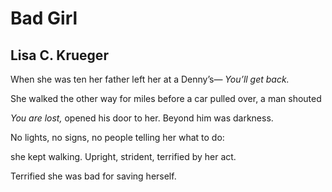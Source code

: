 # Bad Girl
## Lisa C. Krueger
When she was ten her father left her
at a Denny’s— _You’ll get back._

She walked the other way for miles
before a car pulled over, a man shouted

 _You are lost,_ opened his door to her.
Beyond him was darkness.

No lights, no signs, no people
telling her what to do:

she kept walking. Upright, strident,
terrified by her act.

Terrified she was bad
for saving herself.